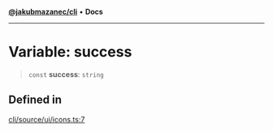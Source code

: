 [**@jakubmazanec/cli**](../../../README.md) • **Docs**

---

# Variable: success

> `const` **success**: `string`

## Defined in

[cli/source/ui/icons.ts:7](https://github.com/jakubmazanec/tools/blob/3137813ef46c72d3c081751f960a2aa2c61ad567/packages/cli/source/ui/icons.ts#L7)
